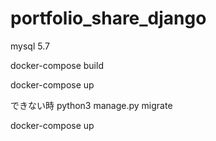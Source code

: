 # portfolio_share_django

mysql 5.7

docker-compose build

docker-compose up

できない時
python3 manage.py migrate
 
docker-compose up
